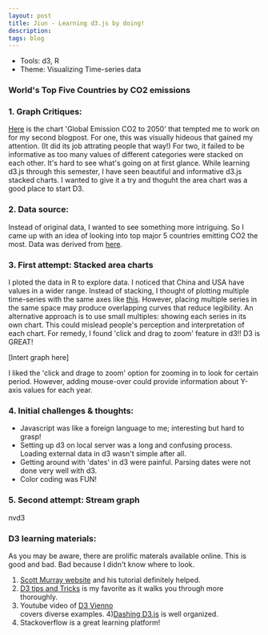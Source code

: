 ```yaml
---
layout: post
title: Jiun - Learning d3.js by doing!
description:
tags: blog
---
```

<section>
	<section>

* Tools: d3, R
* Theme: Visualizing Time-series data

### World's Top Five Countries by CO2 emissions 

### 1. Graph Critiques:

[Here](http://blogs.shell.com/climatechange/category/copenhagen/page/2/) is the chart 'Global Emission CO2 to 2050' that tempted me to work on for my second blogpost. For one, this was visually hideous that gained my attention. (It did its job attrating people that way!) For two, it failed to be informative as too many values of different categories were stacked on each other. It's hard to see what's going on at first glance. While learning d3.js through this semester, I have seen beautiful and informative d3.js stacked charts. I wanted to give it a try and thoguht the area chart was a good place to start D3.

### 2. Data source:

Instead of original data, I wanted to see something more intriguing. So I came up with an idea of looking into top major 5 countries emitting CO2 the most. Data was derived from [here](http://tonto.eia.doe.gov/cfapps/ipdbproject/IEDIndex3.cfm?tid=90&pid=44&aid=8). 

### 3. First attempt: Stacked area charts

I ploted the data in R to explore data. I noticed that China and USA have values in a wider range. Instead of stacking, I thought of plotting multiple time-series with the same axes like [this](http://bl.ocks.org/mbostock/1157787). However, placing multiple series in the same space may produce overlapping curves that reduce legibility. An alternative approach is to use small multiples: showing each series in its own chart. This could mislead people's perception and interpretation of each chart. For remedy, I found 'click and drag to zoom' feature in d3!! D3 is GREAT! 

[Intert graph here]

I liked the 'click and drage to zoom' option for zooming in to look for certain period. However, adding mouse-over could provide information about Y-axis values for each year. 

### 4. Initial challenges & thoughts:
* Javascript was like a foreign language to me; interesting but hard to grasp!<br>
* Setting up d3 on local server was a long and confusing process. Loading external data in d3 wasn't simple after all. <br>
* Getting around with 'dates' in d3 were painful. Parsing dates were not done very well with d3. <br>
* Color coding was FUN! <br>

### 5. Second attempt: Stream graph
nvd3


### D3 learning materials:
As you may be aware, there are prolific materals available online. This is good and bad. Bad because I didn't know where to look. <br>

1) [Scott Murray website](http://alignedleft.com/tutorials/d3/) and his tutorial definitely helped. <br>
2) [D3 tips and Tricks](http://thedata.co/sites/thedata.co/files/u1/D3-Tips-and-Tricks_Book_v4.pdf) is my favorite as it walks you through more thoroughly. <br>
3) Youtube video of [D3 Vienno](https://www.youtube.com/user/d3vienno) <br> covers diverse examples. 
4)[Dashing D3.js](https://www.dashingd3js.com/) is well organized. <br>
5) Stackoverflow is a great learning platform!




```javascript

```





</section>
</section>
